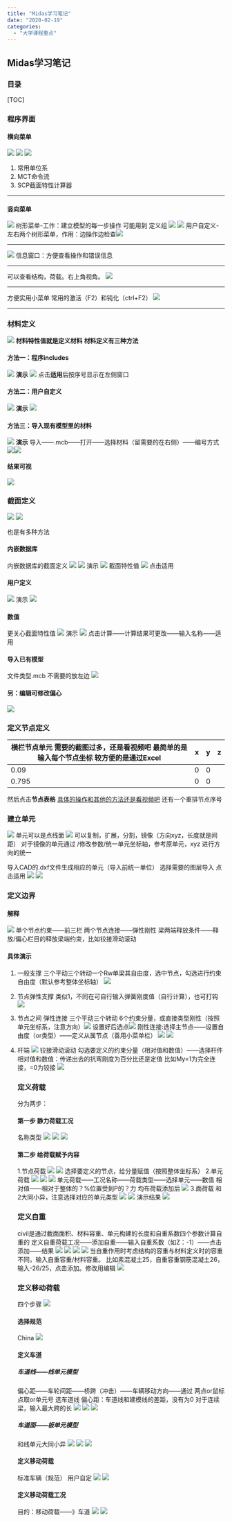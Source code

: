 ```yaml
---
title: "Midas学习笔记"
date: "2020-02-19"
categories: 
  - "大学课程重点"
---
```


## Midas学习笔记

### **目录**

\[TOC\]

### 程序界面

#### 横向菜单

![](images/6zcmksVLgFbexUX.png) ![](images/vqJxHT3eIkXlgi6.png) ![](images/apYPXAegwZrxR6S.png)

1. 常用单位系
2. MCT命令流
3. SCP截面特性计算器

* * *

#### 竖向菜单

![](images/aLTqF4uJpg9tNd5.png) 树形菜单-工作：建立模型的每一步操作 可能用到 定义组 ![](images/lcS9CEaWsgfHDVi.png) ![](images/hpKnlj7vZyEoGS3.png) 用户自定义-左右两个树形菜单，作用：边操作边检查![](images/svezXnUHLDmtaQ9.png)

* * *

![](images/AZvgxXb7yEuPdzD.png) 信息窗口：方便查看操作和错误信息

* * *

可以查看结构，荷载。右上角视角。 ![](images/gqoeO29CpKwMGtm.png)

* * *

方便实用小菜单 常用的激活（F2）和钝化（ctrl+F2） ![](images/9aPSDHZ3jLy1tqW.png)

* * *

### 材料定义

![](images/Geukj5WsLP6Bci7.png) **材料特性值就是定义材料** **材料定义有三种方法**

#### 方法一：程序includes

![](images/sdBkYvgTC1XR2qn.png) **演示** ![](images/M3DvWNJ2Hjs1hX7.png) 点击**适用**后按序号显示在左侧窗口

#### 方法二：用户自定义

![](images/WmRMLOiqdkFIDPf.png) **演示** ![](images/5DFp6wfoMQBSAU3.png)

#### 方法三：导入现有模型里的材料

![](images/9f4PpSxv8qFeiLz.png) **演示** 导入——.mcb——打开——选择材料（留需要的在右侧）——编号方式 ![](images/N7JGvs8WAruw4Uj.png)![](images/JwvR6gEPaTKCnFS.png)

#### 结果可视

![](images/arZXeqcTKE4CIAo.png)

### 截面定义

![](images/ge2QwJAa7qthjZI.png) ![](images/ifYT6GH94ch3UXC.png)

也是有多种方法

#### 内嵌数据库

内嵌数据库的截面定义 ![](images/KY84DdE97gPIOB1.png) ![](images/EiOpPQjkZUhsCmc.png) 演示 ![](images/fmcCxOAFwQWEV8s.png) 截面特性值 ![](images/L63zvTNKbFStrYx.png) 点击适用

#### 用户定义

![](images/pM8VauglvdPwfFh.png) 演示 ![](images/x62abmCy8AQD5p3.png)

#### 数值

更关心截面特性值 ![](images/rcBE2Taze31M4OH.png) 演示 ![](images/lm2XZieKH3cfGFb.png) 点击计算——计算结果可更改——输入名称——适用

#### 导入已有模型

文件类型.mcb 不需要的放左边 ![](images/nxeCm9h4SrqtpAI.png)

#### 另：编辑可修改偏心

![](images/QOAEtTdLZm35wRx.png)

### 定义节点定义

| **横栏节点单元** 需要的截图过多，还是看视频吧 最简单的是输入每个节点坐标 较方便的是通过Excel | x | y | z |
| --- | --- | --- | --- |
| 0.09 | 0 | 0 |
| 0.795 | 0 | 0 |

然后点击**节点表格** [具体的操作和其他的方法还是看视频吧](https://www.bilibili.com/video/av47639045?p=6) 还有一个重排节点序号

### 建立单元

![](images/ZuT1pbMegvaxsBX.png) 单元可以是点线面 ![](images/2GfKvWbBIjPi1X9.png) 可以复制，扩展，分割，镜像（方向xyz，长度就是间距） 对于镜像的单元通过 /修改参数/统一单元坐标轴，参考原单元，xyz 进行方向的统一

导入CAD的.dxf文件生成相应的单元（导入前统一单位） 选择需要的图层导入 点击适用 ![](images/7TSn1JrjPRpV3Lb.png) ![](images/BJ1snbHuFLYrCSl.png)

### 定义边界

#### 解释

![](images/rWQ8w56ecINRk9U.png) 单个节点约束——前三栏 两个节点连接——弹性刚性 梁两端释放条件——释放/偏心栏目的释放梁端约束，比如铰接滑动滚动

#### 具体演示

1. 一般支撑 三个平动三个转动一个Rw单梁其自由度，选中节点，勾选进行约束自由度（默认参考整体坐标轴） ![](images/cwDbvWtkp8sRaOi.png)
2. 节点弹性支撑 类似1，不同在可自行输入弹簧刚度值（自行计算），也可打钩 ![](images/RUlEKVzoIf82uML.png)
3. 节点之间 弹性连接 三个平动三个转动 6个约束分量，或直接类型刚性（按照单元坐标系，注意方向）![](images/EkVWcvlHLFCXpbf.png) 设置好后选点![](images/lRzxnw4iXFGtfhq.png) 刚性连接:选择主节点——设置自由度（or类型）——定义从属节点（善用小菜单栏） ![](images/thOcxmNuf4bBFSZ.png) ![](images/vtubAT9V1INwSCs.png)
4. 杆端 ![](images/gfAFXt3QhBRZDys.png) 铰接滑动滚动 勾选要定义的约束分量（相对值和数值）——选择杆件 相对值和数值：传递出去的抗弯刚度为百分比还是定值 比如My=1为完全连接，=0为铰接 ![](images/SQTH97AVJzideNa.png)
    
    ### 定义荷载
    
    分为两步：
    
    #### 第一步 静力荷载工况
    
    名称类型 ![](images/dPxBhc15RvgIoO8.png) ![](images/oMUuNirOpC9Dk2X.png) ![](images/YrK8tfnaNTpZ6Ml.png)
    
    #### 第二步 给荷载赋予内容
    
    1.节点荷载 ![](images/x4y38JpZIrEmLf2.png) ![](images/mNEQ5PZLOdlpUiz.png) 选择要定义的节点，给分量赋值（按照整体坐标系） 2.单元荷载 ![](images/cs8Amfa3zZp6gbN.png) ![](images/SDsLf1FcrHmdJ8M.png) ![](images/xk7U1gil4Sw6nuj.png) 单元荷载——工况名称——荷载类型——选择单元——数值 相对值——相对于整体的？%位置受到P的？力 均布荷载添加后 ![](images/lNrJE2oyFzL5WCm.png) 3.面荷载 和2大同小异，注意选择对应的单元类型 ![](images/WYLMQrqlh9214Dn.png) ![](images/5naDWoztEPMxIK9.png) 演示结果 ![](images/T4kWuYC5RoOPBN8.png)
    
    ### 定义自重
    
    civil是通过截面面积、材料容重、单元构建的长度和自重系数四个参数计算自重的 定义自重荷载工况——添加自重——输入自重系数（如Z：-1）——点击添加——结果 ![](images/pef2q86Eh1zB4Ri.png) ![](images/7iA83zKHYgBFVpu.png) ![](images/B1GpIqhy4eS9ZuQ.png) ![](images/ICG6VjL8ztHQ52c.png) 当自重作用时考虑结构的容重与材料定义时的容重不同，输入自重容重/材料容重。 比如素混凝土25，自重容重钢筋混凝土26，输入-26/25，点击添加。修改用编辑 ![](images/vyMUxca2QuWimBS.png)
    
    ### 定义移动荷载
    
    四个步骤 ![](images/39YchxfPoI5AluX.png)
    
    #### 选择规范
    
    China ![](images/TzqSuK8plAHUiLw.png)
    
    #### 定义车道
    
    ##### 车道线——线单元模型
    
    偏心距——车轮间距——桥跨（冲击）——车辆移动方向——通过 两点or鼠标点取or单元号 选车道线 偏心距：车道线和建模线的差距，没有为0 对于连续梁，输入最大跨的长 ![](images/Qq1WLDCM4sHIZSi.png) ![](images/fDRJXEc9btzVOpq.png) ![](images/jXybBMtQqEZFdD2.png)
    
    ##### 车道面——板单元模型
    
    和线单元大同小异 ![](images/QajnRD8cIEo1sbt.png) ![](images/mU2ldoxkNOpiC9P.png) ![](images/vqg69jCf2ctKiWL.png)
    
    #### 定义移动荷载
    
    标准车辆（规范） 用户自定 ![](images/wEf2C6K9ecQIGyO.png) ![](images/PDShdKsZcfbNUWG.png)
    
    #### 定义移动荷载工况
    
    目的：移动荷载——》车道 ![](images/3lOvtHexwiCrNSu.png) ![](images/ehrNT7uPyJiFg8Q.png)
